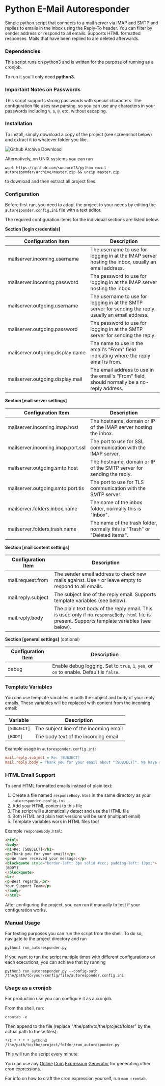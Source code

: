 # Python E-Mail Autoresponder

Simple python script that connects to a mail server via IMAP and SMTP and replies to emails in the inbox using the Reply-To header.
You can filter by sender address or respond to all emails. Supports HTML formatted responses.
Mails that have been replied to are deleted afterwards.

### Dependencies

This script runs on python3 and is written for the purpose of running as a cronjob.

To run it you'll only need  **python3**.

### Important Notes on Passwords

This script supports strong passwords with special characters. The configuration file uses raw parsing, so you can use any characters in your passwords including `%`, `$`, `@`, etc. without escaping.

### Installation

To install, simply download a copy of the project (see screenshot below) and extract it to whatever folder you like.

![Github Archive Download](https://user-images.githubusercontent.com/6501308/33236233-4de2d6fe-d24d-11e7-9581-9a59d9615c12.PNG)

Alternatively, on UNIX systems you can run

``wget https://github.com/sunborn23/python-email-autoresponder/archive/master.zip && unzip master.zip``

to download and then extract all project files.

### Configuration 

Before first run, you need to adapt the project to your needs by editing the `autoresponder.config.ini` file with a text editor.

The required configuration items for the individual sections are listed below.

**Section [login credentials]**

| Configuration Item | Description |
| ------------------ | ----------- |
| mailserver.incoming.username     | The username to use for logging in at the IMAP server hosting the inbox, usually an email address. |
| mailserver.incoming.password     | The password to use for logging in at the IMAP server hosting the inbox. |
| mailserver.outgoing.username     | The username to use for logging in at the SMTP server for sending the reply, usually an email address. |
| mailserver.outgoing.password     | The password to use for logging in at the SMTP server for sending the reply. |
| mailserver.outgoing.display.name | The name to use in the email's "From" field indicating where the reply email is from. |
| mailserver.outgoing.display.mail | The email address to use in the email's "From" field, should normally be a no-reply address. |

**Section [mail server settings]**

| Configuration Item | Description  |
| ------------------ | ------------ |
| mailserver.incoming.imap.host     | The hostname, domain or IP of the IMAP server hosting the inbox. |
| mailserver.incoming.imap.port.ssl | The port to use for SSL communication with the IMAP server. |
| mailserver.outgoing.smtp.host     | The hostname, domain or IP of the SMTP server for sending the reply. |
| mailserver.outgoing.smtp.port.tls | The port to use for TLS communication with the SMTP server. |
| mailserver.folders.inbox.name     | The name of the inbox folder, normally this is "Inbox". |
| mailserver.folders.trash.name     | The name of the trash folder, normally this is "Trash" or "Deleted Items". |

**Section [mail content settings]**

| Configuration Item | Description |
| ------------------ | ----------- |
| mail.request.from  | The sender email address to check new mails against. Use `*` or leave empty to respond to all emails. |
| mail.reply.subject | The subject line of the reply email. Supports template variables (see below). |
| mail.reply.body    | The plain text body of the reply email. This is used only if no `responseBody.html` file is present. Supports template variables (see below). |

**Section [general settings]** (optional)

| Configuration Item | Description |
| ------------------ | ----------- |
| debug              | Enable debug logging. Set to `true`, `1`, `yes`, or `on` to enable. Default is `false`. |

### Template Variables

You can use template variables in both the subject and body of your reply emails. These variables will be replaced with content from the incoming email:

| Variable | Description |
| -------- | ----------- |
| `[SUBJECT]` | The subject line of the incoming email |
| `[BODY]` | The body text of the incoming email |

Example usage in `autoresponder.config.ini`:
```ini
mail.reply.subject = Re: [SUBJECT]
mail.reply.body = Thank you for your email about "[SUBJECT]". We have received your message: [BODY]
```

### HTML Email Support

To send HTML formatted emails instead of plain text:

1. Create a file named `responseBody.html` in the same directory as your `autoresponder.config.ini`
2. Add your HTML content to this file
3. The script will automatically detect and use the HTML file
4. Both HTML and plain text versions will be sent (multipart email)
5. Template variables work in HTML files too!

Example `responseBody.html`:
```html
<html>
<body>
<h1>Re: [SUBJECT]</h1>
<p>Thank you for your email!</p>
<p>We have received your message:</p>
<blockquote style="border-left: 3px solid #ccc; padding-left: 10px;">
[BODY]
</blockquote>
<br>
<p>Best regards,<br>
Your Support Team</p>
</body>
</html>
```

After configuring the project, you can run it manually to test if your configuration works.

### Manual Usage

For testing purposes you can run the script from the shell. To do so, navigate to the project directory and run 

    python3 run_autoresponder.py

If you want to run the script multiple times with different configurations on each executions, 
you can achieve that by running

    python3 run_autoresponder.py --config-path /the/path/to/your/config/file/autoresponder.config.ini

### Usage as a cronjob

For production use you can configure it as a cronjob.

From the shell, run:

	crontab -e

Then append to the file (replace "/the/path/to/the/project/folder" by the actual path to these files):

	*/1 * * * * python3 /the/path/to/the/project/folder/run_autoresponder.py

This will run the script every minute.

You can use any [Online](https://crontab-generator.org/) 
[Cron](https://www.freeformatter.com/cron-expression-generator-quartz.html) 
[Expression](http://www.cronmaker.com/) 
[Generator](http://cron.nmonitoring.com/cron-generator.html) for generating other cron expressions.

For info on how to craft the cron expression yourself, run `man crontab`.
